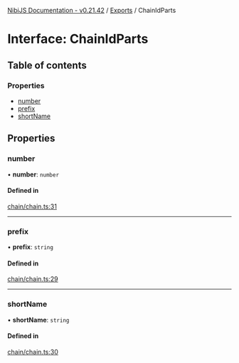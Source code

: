[NibiJS Documentation - v0.21.42](../intro.md) / [Exports](../modules.md) / ChainIdParts

# Interface: ChainIdParts

## Table of contents

### Properties

- [number](ChainIdParts.md#number)
- [prefix](ChainIdParts.md#prefix)
- [shortName](ChainIdParts.md#shortname)

## Properties

### number

• **number**: `number`

#### Defined in

[chain/chain.ts:31](https://github.com/NibiruChain/ts-sdk/blob/3e2dcd7/packages/nibijs/src/chain/chain.ts#L31)

___

### prefix

• **prefix**: `string`

#### Defined in

[chain/chain.ts:29](https://github.com/NibiruChain/ts-sdk/blob/3e2dcd7/packages/nibijs/src/chain/chain.ts#L29)

___

### shortName

• **shortName**: `string`

#### Defined in

[chain/chain.ts:30](https://github.com/NibiruChain/ts-sdk/blob/3e2dcd7/packages/nibijs/src/chain/chain.ts#L30)
